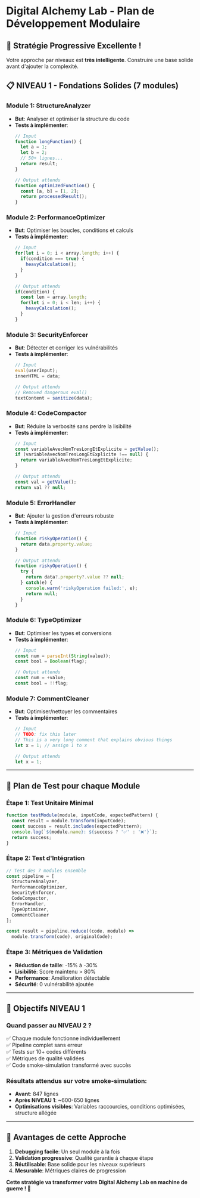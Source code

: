 # Digital Alchemy Lab - Plan de Développement Modulaire

## 🎯 Stratégie Progressive Excellente !

Votre approche par niveaux est **très intelligente**. Construire une base solide avant d'ajouter la complexité.

## 📋 NIVEAU 1 - Fondations Solides (7 modules)

### Module 1: **StructureAnalyzer**
- **But**: Analyser et optimiser la structure du code
- **Tests à implémenter**:
  ```javascript
  // Input
  function longFunction() {
    let a = 1;
    let b = 2;
    // 50+ lignes...
    return result;
  }
  
  // Output attendu
  function optimizedFunction() {
    const [a, b] = [1, 2];
    return processedResult();
  }
  ```

### Module 2: **PerformanceOptimizer**  
- **But**: Optimiser les boucles, conditions et calculs
- **Tests à implémenter**:
  ```javascript
  // Input
  for(let i = 0; i < array.length; i++) {
    if(condition === true) {
      heavyCalculation();
    }
  }
  
  // Output attendu
  if(condition) {
    const len = array.length;
    for(let i = 0; i < len; i++) {
      heavyCalculation();
    }
  }
  ```

### Module 3: **SecurityEnforcer**
- **But**: Détecter et corriger les vulnérabilités
- **Tests à implémenter**:
  ```javascript
  // Input
  eval(userInput);
  innerHTML = data;
  
  // Output attendu
  // Removed dangerous eval()
  textContent = sanitize(data);
  ```

### Module 4: **CodeCompactor**
- **But**: Réduire la verbosité sans perdre la lisibilité
- **Tests à implémenter**:
  ```javascript
  // Input
  const variableAvecNomTresLongEtExplicite = getValue();
  if (variableAvecNomTresLongEtExplicite !== null) {
    return variableAvecNomTresLongEtExplicite;
  }
  
  // Output attendu
  const val = getValue();
  return val ?? null;
  ```

### Module 5: **ErrorHandler**
- **But**: Ajouter la gestion d'erreurs robuste
- **Tests à implémenter**:
  ```javascript
  // Input
  function riskyOperation() {
    return data.property.value;
  }
  
  // Output attendu
  function riskyOperation() {
    try {
      return data?.property?.value ?? null;
    } catch(e) {
      console.warn('riskyOperation failed:', e);
      return null;
    }
  }
  ```

### Module 6: **TypeOptimizer**
- **But**: Optimiser les types et conversions
- **Tests à implémenter**:
  ```javascript
  // Input
  const num = parseInt(String(value));
  const bool = Boolean(flag);
  
  // Output attendu
  const num = +value;
  const bool = !!flag;
  ```

### Module 7: **CommentCleaner**
- **But**: Optimiser/nettoyer les commentaires
- **Tests à implémenter**:
  ```javascript
  // Input
  // TODO: fix this later
  // This is a very long comment that explains obvious things
  let x = 1; // assign 1 to x
  
  // Output attendu
  let x = 1;
  ```

---

## 🔬 Plan de Test pour chaque Module

### Étape 1: Test Unitaire Minimal
```javascript
function testModule(module, inputCode, expectedPattern) {
  const result = module.transform(inputCode);
  const success = result.includes(expectedPattern);
  console.log(`${module.name}: ${success ? '✅' : '❌'}`);
  return success;
}
```

### Étape 2: Test d'Intégration
```javascript
// Test des 7 modules ensemble
const pipeline = [
  StructureAnalyzer,
  PerformanceOptimizer, 
  SecurityEnforcer,
  CodeCompactor,
  ErrorHandler,
  TypeOptimizer,
  CommentCleaner
];

const result = pipeline.reduce((code, module) => 
  module.transform(code), originalCode);
```

### Étape 3: Métriques de Validation
- **Réduction de taille**: -15% à -30%
- **Lisibilité**: Score maintenu > 80%
- **Performance**: Amélioration détectable
- **Sécurité**: 0 vulnérabilité ajoutée

---

## 🎯 Objectifs NIVEAU 1

### Quand passer au NIVEAU 2 ?
✅ Chaque module fonctionne individuellement  
✅ Pipeline complet sans erreur  
✅ Tests sur 10+ codes différents  
✅ Métriques de qualité validées  
✅ Code smoke-simulation transformé avec succès  

### Résultats attendus sur votre smoke-simulation:
- **Avant**: 847 lignes
- **Après NIVEAU 1**: ~600-650 lignes
- **Optimisations visibles**: Variables raccourcies, conditions optimisées, structure allégée

---

## 💪 Avantages de cette Approche

1. **Debugging facile**: Un seul module à la fois
2. **Validation progressive**: Qualité garantie à chaque étape  
3. **Réutilisable**: Base solide pour les niveaux supérieurs
4. **Mesurable**: Métriques claires de progression

**Cette stratégie va transformer votre Digital Alchemy Lab en machine de guerre ! 🚀**